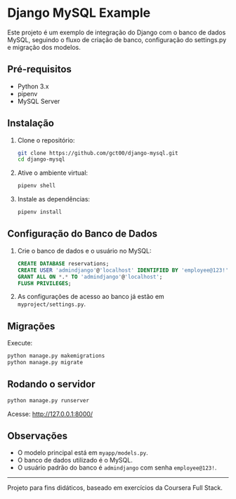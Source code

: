 # Django MySQL Example

Este projeto é um exemplo de integração do Django com o banco de dados MySQL, seguindo o fluxo de criação de banco, configuração do settings.py e migração dos modelos.

## Pré-requisitos
- Python 3.x
- pipenv
- MySQL Server

## Instalação
1. Clone o repositório:
   ```sh
   git clone https://github.com/gct00/django-mysql.git
   cd django-mysql
   ```
2. Ative o ambiente virtual:
   ```sh
   pipenv shell
   ```
3. Instale as dependências:
   ```sh
   pipenv install
   ```

## Configuração do Banco de Dados
1. Crie o banco de dados e o usuário no MySQL:
   ```sql
   CREATE DATABASE reservations;
   CREATE USER 'admindjango'@'localhost' IDENTIFIED BY 'employee@123!';
   GRANT ALL ON *.* TO 'admindjango'@'localhost';
   FLUSH PRIVILEGES;
   ```
2. As configurações de acesso ao banco já estão em `myproject/settings.py`.

## Migrações
Execute:
```sh
python manage.py makemigrations
python manage.py migrate
```

## Rodando o servidor
```sh
python manage.py runserver
```

Acesse: http://127.0.0.1:8000/

## Observações
- O modelo principal está em `myapp/models.py`.
- O banco de dados utilizado é o MySQL.
- O usuário padrão do banco é `admindjango` com senha `employee@123!`.

---

Projeto para fins didáticos, baseado em exercícios da Coursera Full Stack. 